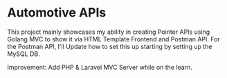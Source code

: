 # Automotive APIs

This project mainly showcases my ability in creating Pointer APIs using Golang MVC to show it via HTML Template Frontend and Postman API. For the Postman API, I'll Update how to set this up starting by setting up the MySQL DB.

Improvement: Add PHP & Laravel MVC Server while on the learn.